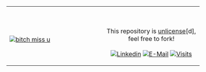 <table width="100%"> 
  <tr>
  <td width="50%">

&nbsp; <br> [![bitch miss u](https://novatorem.vercel.app/api/spotify?background_color=0d1117&border_color=ffffff)](https://open.spotify.com/user/omnitenebris)

  </td>
  <td width="50%">

&nbsp;<p align="center">This repository is [unlicense](https://choosealicense.com/licenses/unlicense/)[d], feel free to fork!<br><br>
[![Linkedin](https://img.shields.io/badge/linked-in-369?style=flat-square&logo=linkedin&logoColor=white&color=blue)](https://www.linkedin.com/in/andrew-novac)
[![E-Mail](https://img.shields.io/badge/email-reveal-2a8?style=flat-square&logo=gmail&logoColor=white)](https://mail.novac.dev/)
[![Visits](https://komarev.com/ghpvc/?username=novatorem&logo=GitHub&label=github%20visits&color=336699&logoColor=white&style=flat-square)](https://github.com/novatorem)

  </p>
  </td>
</table>

